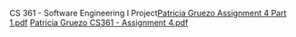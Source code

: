 CS 361 - Software Engineering I Project[Patricia Gruezo Assignment 4 Part 1.pdf](https://github.com/gruezop/CS361Portfolio/files/12328417/Patricia.Gruezo.Assignment.4.Part.1.pdf)
[Patricia Gruezo CS361 - Assignment 4.pdf](https://github.com/gruezop/CS361Portfolio/files/12328418/Patricia.Gruezo.CS361.-.Assignment.4.pdf)
